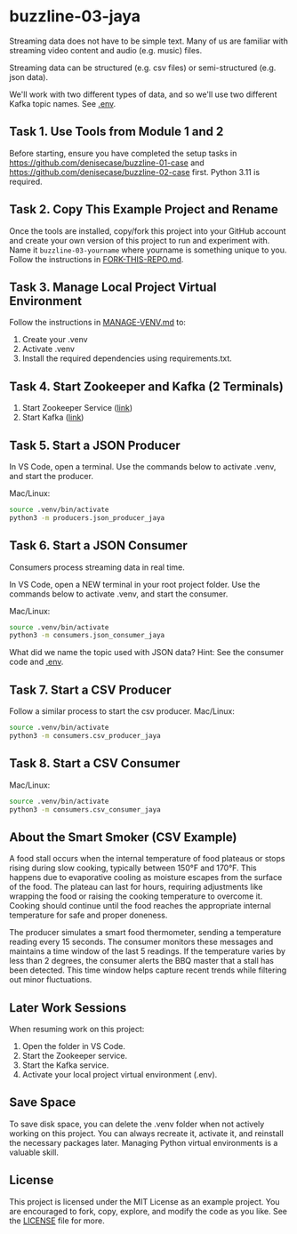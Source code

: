 # buzzline-03-jaya

Streaming data does not have to be simple text.
Many of us are familiar with streaming video content and audio (e.g. music) files. 

Streaming data can be structured (e.g. csv files) or
semi-structured (e.g. json data). 

We'll work with two different types of data, and so we'll use two different Kafka topic names. 
See [.env](.env). 


## Task 1. Use Tools from Module 1 and 2

Before starting, ensure you have completed the setup tasks in <https://github.com/denisecase/buzzline-01-case> and <https://github.com/denisecase/buzzline-02-case> first. 
Python 3.11 is required. 

## Task 2. Copy This Example Project and Rename

Once the tools are installed, copy/fork this project into your GitHub account
and create your own version of this project to run and experiment with.
Name it `buzzline-03-yourname` where yourname is something unique to you.
Follow the instructions in [FORK-THIS-REPO.md](https://github.com/denisecase/buzzline-01-case/blob/main/docs/FORK-THIS-REPO.md).
    

## Task 3. Manage Local Project Virtual Environment

Follow the instructions in [MANAGE-VENV.md](https://github.com/denisecase/buzzline-01-case/blob/main/docs/MANAGE-VENV.md) to:
1. Create your .venv
2. Activate .venv
3. Install the required dependencies using requirements.txt.

## Task 4. Start Zookeeper and Kafka (2 Terminals)


1. Start Zookeeper Service ([link](https://github.com/denisecase/buzzline-02-case/blob/main/docs/SETUP-KAFKA.md#step-7-start-zookeeper-service-terminal-1))
2. Start Kafka ([link](https://github.com/denisecase/buzzline-02-case/blob/main/docs/SETUP-KAFKA.md#step-8-start-kafka-terminal-2))

## Task 5. Start a JSON Producer

In VS Code, open a terminal.
Use the commands below to activate .venv, and start the producer. 

Mac/Linux:
```zsh
source .venv/bin/activate
python3 -m producers.json_producer_jaya
```

## Task 6. Start a JSON Consumer

Consumers process streaming data in real time.

In VS Code, open a NEW terminal in your root project folder. 
Use the commands below to activate .venv, and start the consumer. 

Mac/Linux:
```zsh
source .venv/bin/activate
python3 -m consumers.json_consumer_jaya
```

What did we name the topic used with JSON data? 
Hint: See the consumer code and [.env](.env).

## Task 7. Start a CSV Producer

Follow a similar process to start the csv producer. 
Mac/Linux:
```zsh
source .venv/bin/activate
python3 -m consumers.csv_producer_jaya
```

## Task 8. Start a CSV Consumer
Mac/Linux:
```zsh
source .venv/bin/activate
python3 -m consumers.csv_consumer_jaya
```

## About the Smart Smoker (CSV Example)

A food stall occurs when the internal temperature of food plateaus or 
stops rising during slow cooking, typically between 150°F and 170°F. 
This happens due to evaporative cooling as moisture escapes from the 
surface of the food. The plateau can last for hours, requiring 
adjustments like wrapping the food or raising the cooking temperature to 
overcome it. Cooking should continue until the food reaches the 
appropriate internal temperature for safe and proper doneness.

The producer simulates a smart food thermometer, sending a temperature 
reading every 15 seconds. The consumer monitors these messages and 
maintains a time window of the last 5 readings. 
If the temperature varies by less than 2 degrees, the consumer alerts 
the BBQ master that a stall has been detected. This time window helps 
capture recent trends while filtering out minor fluctuations.

## Later Work Sessions
When resuming work on this project:
1. Open the folder in VS Code. 
2. Start the Zookeeper service.
3. Start the Kafka service.
4. Activate your local project virtual environment (.env).

## Save Space
To save disk space, you can delete the .venv folder when not actively working on this project.
You can always recreate it, activate it, and reinstall the necessary packages later. 
Managing Python virtual environments is a valuable skill. 

## License
This project is licensed under the MIT License as an example project. 
You are encouraged to fork, copy, explore, and modify the code as you like. 
See the [LICENSE](LICENSE.txt) file for more.
